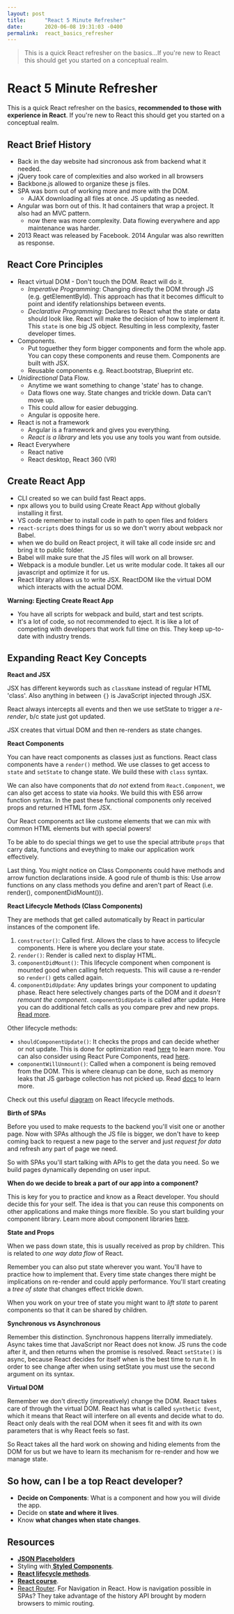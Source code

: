```yaml
---
layout: post
title:      "React 5 Minute Refresher"
date:       2020-06-08 19:31:03 -0400
permalink:  react_basics_refresher
---
```


> This is a quick React refresher on the basics...If you're new to React this should get you started on a conceptual realm. 

# React 5 Minute Refresher

This is a quick React refresher on the basics, **recommended to those with experience in React**. If you're new to React this should get you started on a conceptual realm. 

## React Brief History

- Back in the day website had sincronous ask from backend what it needed.
- jQuery took care of complexities and also worked in all browsers
- Backbone.js allowed to organize these js files.
- SPA was born out of working more and more with the DOM.
    -   AJAX downloading all files at once. JS updating as needed.
- Angular was born out of this. It had containers that wrap a project. It also had an MVC pattern.
    -    now there was more complexity. Data flowing everywhere and app maintenance was harder.
- 2013 React was released by Facebook. 2014 Angular was also rewritten as response.

## React Core Principles

-  React virtual DOM - Don't touch the DOM. React will do it. 
   - *Imperative Programming*: Changing directly the DOM through JS (e.g. getElementById). This approach has that it becomes difficult to point and identify relationships between events.
   - *Declarative Programming*: Declares to React what the state or data should look like. React will make the decision of how to implement it. This `state` is one big JS object. Resulting in less complexity, faster developer times. 
- Components. 
  - Put toguether they form bigger components and form the whole app. You can copy these components and reuse them. Components are built with JSX.
  - Reusable components e.g. React.bootstrap, Blueprint etc.
- *Unidirectional* Data Flow.
  - Anytime we want something to change 'state' has to change.
  - Data flows one way. State changes and trickle down. Data can't move up.
  - This could allow for easier debugging.
  - Angular is opposite here.
- React is not a framework
  - Angular is a framework and gives you everything. 
  - *React is a library* and lets you use any tools you want from outside.
- React Everywhere
  - React native
  - React desktop, React 360 (VR)

## Create React App

- CLI created so we can build fast React apps.
- npx allows you to build using Create React App without globally installing it first.
- VS code remember to install code in path to open files and folders
- `react-scripts` does things for us so we don't worry about webpack nor Babel. 
- when we do build on React project, it will take all code inside src and bring it to public folder.
- Babel will make sure that the JS files will work on all browser.
- Webpack is a module bundler. Let us write modular code. It takes all our javascript and optimize it for us.
- React library allows us to write JSX. ReactDOM like the virtual DOM which interacts with the actual DOM.

**Warning: Ejecting Create React App**

- You have all scripts for webpack and build, start and test scripts.
- It's a lot of code, so not recommended to eject. It is like a lot of competing with developers that work full time on this. They keep up-to-date with industry trends.

## Expanding React Key Concepts

**React and JSX**

JSX has different keywords such as `className` instead of regular HTML 'class'. Also anything in between `{}` is JavaScript injected through JSX.

React always intercepts all events and then we use setState to trigger a *re-render*, b/c state just got updated. 

JSX creates that virtual DOM and then re-renders as state changes.

**React Components**

You can have react components as classes just as functions. React class components have a `render()` method. We use classes to get access to `state` and `setState` to change state. We build these with `class` syntax.

We can also have components that *do not* extend from `React.Component`, we can also get access to state via *hooks*. We build this with ES6 arrow function syntax. In the past these functional components only received props and returned HTML form JSX.

Our React components act like custome elements that we can mix with common HTML elements but with special powers! 

To be able to do special things we get to use the special attribute `props` that carry data, functions and eveything to make our application work effectively.

Last thing. You might notice on Class Components could have methods and arrow function declarations inside. A good rule of thumb is this: Use arrow functions on any class methods you define and aren't part of React (i.e. render(), componentDidMount()).

**React Lifecycle Methods (Class Components)**

They are methods that get called automatically by React in particular instances of the component life.

1. `constructor()`: Called first. Allows the class to have access to lifecycle components. Here is where you declare your state.
2. `render()`: Render is called next to display HTML.
3. `componentDidMount()`: This lifecycle component when component is mounted good when calling fetch requests. This will cause a re-render so `render()` gets called again.
4. `componentDidUpdate`: Any updates brings your component to updating phase. React here selectively changes parts of the DOM and it *doesn't remount the component*. `componentDidUpdate` is called after update. Here you can do additional fetch calls as you compare prev and new props. [Read more](https://reactjs.org/docs/react-component.html#componentdidupdate).

Other lifecycle methods:

- `shouldComponentUpdate()`: It checks the props and can decide whether or not update. This is done for optimization read [here](https://reactjs.org/docs/react-component.html#shouldcomponentupdate) to learn more. You can also consider using React Pure Components, read [here](https://reactjs.org/docs/react-api.html#reactpurecomponent).
- `componentWillUnmount()`: Called when a component is being removed from the DOM. This is where cleanup can be done, such as memory leaks that JS garbage collection has not picked up. Read [docs](https://reactjs.org/docs/react-component.html#componentwillunmount) to learn more.

Check out this useful [diagram](https://projects.wojtekmaj.pl/react-lifecycle-methods-diagram/) on React lifecycle methods.


**Birth of SPAs**

Before you used to make requests to the backend you'll visit one or another page. Now with SPAs although the JS file is bigger, we don't have to keep coming back to request a new page to the server and just *request for data* and refresh any part of page we need. 

So with SPAs you'll start talking with APIs to get the data you need. So we build pages dynamically depending on user input.

**When do we decide to break a part of our app into a component?**

This is key for you to practice and know as a React developer. You should decide this for your self. The idea is that you can reuse this components on other applications and make things more flexible. So you start building your component library. Learn more about component libraries [here](http://fbohz.com/component_library_storybook). 

**State and Props**

When we pass down state, this is usually received as prop by children. This is related to *one way data flow* of React. 

Remember you can also put state wherever you want. You'll have to practice how to implement that. Every time state changes there might be implications on re-render and could apply performance. You'll start creating a *tree of state* that changes effect trickle down.

When you work on your tree of state you might want to *lift state* to parent components so that it can be shared by children. 

**Synchronous vs Asynchronous**

Remember this distinction. Synchronous happens literrally immediately. Async takes time that JavaScript nor React does not know. JS runs the code after it, and then returns when the promise is resolved. React `setState()` is async, because React decides for itself when is the best time to run it. In order to see change after when using setState you must use the second argument on its syntax.

**Virtual DOM**

Remember we don't directly (impreatively) change the DOM. React takes care of through the virtual DOM. React has what is called `synthetic Event`, which it means that React will interfere on all events and decide what to do. React only deals with the real DOM when it sees fit and with its own parameters that is why React feels so fast. 

So React takes all the hard work on showing and hiding elements from the DOM for us but we have to learn its mechanism for re-render and how we manage state. 


## So how, can I be a top React developer?

- **Decide on Components**: What is a component and how you will divide the app.
- Decide on **state and where it lives**.
- Know **what changes when state changes**.

## Resources

- [**JSON Placeholders**](https://jsonplaceholder.typicode.com/)
- Styling with[ **Styled Components**](https://www.youtube.com/watch?v=feYJ5D7VknE&feature=emb_title).
- [**React lifecycle methods**](https://projects.wojtekmaj.pl/react-lifecycle-methods-diagram/).
- [**React course**](https://www.udemy.com/course/complete-react-developer-zero-to-mastery/).
- [React Router](https://reacttraining.com/react-router/web/guides/quick-start). For Navigation in React. How is navigation possible in SPAs? They take advantage of the history API brought by modern browsers to mimic routing.
